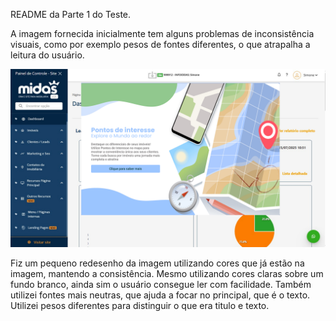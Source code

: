 README da Parte 1 do Teste.

A imagem fornecida inicialmente tem alguns problemas de inconsistência visuais, como por exemplo pesos de fontes diferentes, o que atrapalha a leitura do usuário.

![](https://github.com/mateusxczw1/teste-tecnico/blob/main/img-pop-up/pop-up.jpg)

Fiz um pequeno redesenho da imagem utilizando cores que já estão na imagem, mantendo a consistência. Mesmo utilizando cores claras sobre um fundo branco, ainda sim o usuário consegue ler com facilidade.
Também utilizei fontes mais neutras, que ajuda a focar no principal, que é o texto.
Utilizei pesos diferentes para distinguir o que era titulo e texto.
